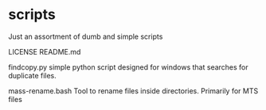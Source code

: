 # scripts

Just an assortment of dumb and simple scripts

LICENSE
README.md

findcopy.py
simple python script designed for windows that searches for duplicate files. 

mass-rename.bash
Tool to rename files inside directories. Primarily for MTS files




